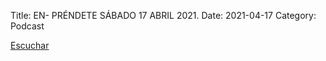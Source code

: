 Title: EN- PRÉNDETE SÁBADO 17 ABRIL 2021.
Date: 2021-04-17
Category: Podcast

<a href="https://s.danilorca.com/2021-04-17.mp3" type="audio/mpeg">
Escuchar
</a>
